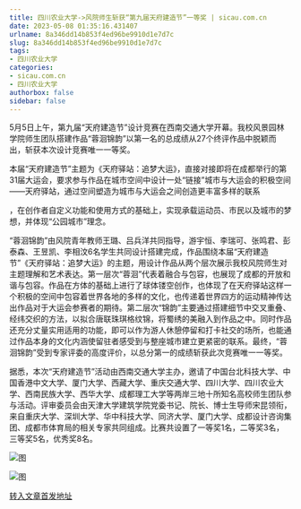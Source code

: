 ```yaml
---
title: 四川农业大学->风院师生斩获“第九届天府建造节”一等奖 | sicau.com.cn
date: 2023-05-08 01:35:16.431407
urlname: 8a346dd14b853f4ed96be9910d1e7d7c
slug: 8a346dd14b853f4ed96be9910d1e7d7c
tags: 
- 四川农业大学
categories:
- sicau.com.cn
- 四川农业大学
authorbox: false
sidebar: false
---
```

5月5日上午，第九届“天府建造节”设计竞赛在西南交通大学开幕。我校风景园林学院师生团队搭建作品“蓉洄锦韵”以第一名的总成绩从27个终评作品中脱颖而出，斩获本次设计竞赛唯一一等奖。  

本届“天府建造节”主题为《天府驿站：追梦大运》，直接对接即将在成都举行的第31届大运会，要求参与作品在城市空间中设计一处“链接”城市与大运会的积极空间——天府驿站，通过空间塑造为城市与大运会之间创造更丰富多样的联系
<!--more-->
，在创作者自定义功能和使用方式的基础上，实现承载运动员、市民以及城市的梦想，并体现“公园城市”理念。

“蓉洄锦韵”由风院青年教师王璐、吕兵洋共同指导，游宇恒、李瑞可、张鸣君、彭泰森、王昱凯、李相汶6名学生共同设计搭建完成，作品围绕本届“天府建造节”《天府驿站：追梦大运》的主题，用设计作品从两个层次展示我校风院师生对主题理解和艺术表达。第一层次“蓉洄”代表着融合与包容，也展现了成都的开放和谐与包容。作品在方体的基础上进行了球体镂空创作，也体现了在天府驿站这样一个积极的空间中包容着世界各地的多样的文化，也传递着世界四方的运动精神传达出作品对于大运会参赛者的期待。第二层次“锦韵”主要通过搭建细节中交叉重叠、经纬交织的方法，以拟合唐联珠琪格纹锦，将蜀绣的美融入到作品之中。同时作品还充分丈量实用适用的功能，即可以作为游人休憩停留和打卡社交的场所，也能通过作品本身的文化内涵使留驻者感受到与整座城市建立更紧密的联系。最终，“蓉洄锦韵”受到专家评委的高度评价，以总分第一的成绩斩获此次竞赛唯一一等奖。

据悉，本次“天府建造节”活动由西南交通大学主办，邀请了中国台北科技大学、中国香港中文大学、厦门大学、西藏大学、重庆交通大学、四川大学、四川农业大学、西南民族大学、西华大学、成都理工大学等两岸三地十所知名高校师生团队参与活动。评审委员会由天津大学建筑学院党委书记、院长、博士生导师宋昆领衔，来自重庆大学、深圳大学、华中科技大学、同济大学、厦门大学、成都设计咨询集团、成都市体育局的相关专家共同组成。比赛共设置了一等奖1名，二等奖3名，三等奖5名，优秀奖8名。

![图](https://news.sicau.edu.cn/__local/A/A5/76/2CB5D8E6CA9D175761A851DB59E_E401A7F7_6174D.jpg)

![图](https://news.sicau.edu.cn/__local/9/12/03/023ADF60B82A7064C742C5322F2_0D9835EE_5C586.jpg)

[转入文章首发地址](https://news.sicau.edu.cn/info/1078/72109.htm)